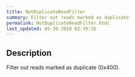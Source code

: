 ```yaml
---
title: NotDuplicateReadFilter
summary: Filter out reads marked as duplicate
permalink: NotDuplicateReadFilter.html
last_updated: 05-39-2018 02:39:16
---
```



## Description

Filter out reads marked as duplicate (0x400).

